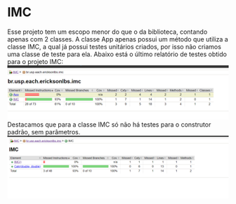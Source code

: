 # IMC
Esse projeto tem um escopo menor do que o da biblioteca, contando apenas com 2 classes. A classe App apenas possui um método que utiliza a classe IMC, a qual já possui testes unitários criados, por isso não criamos uma classe de teste para ela.
Abaixo está o último relatório de testes obtido para o projeto IMC:
![img.png](img.png)
Destacamos que para a classe IMC só não há testes para o construtor padrão, sem parâmetros.
![img_1.png](img_1.png)